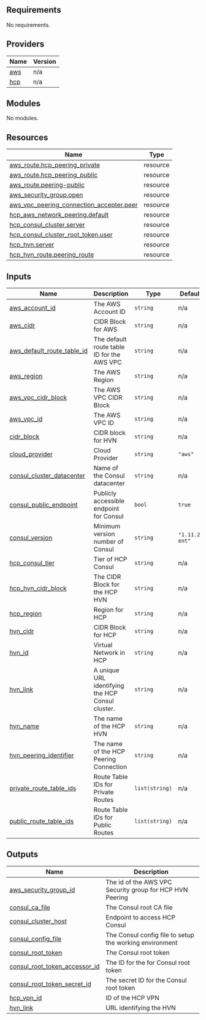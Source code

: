 <!-- BEGIN_TF_DOCS -->
## Requirements

No requirements.

## Providers

| Name | Version |
|------|---------|
| <a name="provider_aws"></a> [aws](#provider\_aws) | n/a |
| <a name="provider_hcp"></a> [hcp](#provider\_hcp) | n/a |

## Modules

No modules.

## Resources

| Name | Type |
|------|------|
| [aws_route.hcp_peering_private](https://registry.terraform.io/providers/hashicorp/aws/latest/docs/resources/route) | resource |
| [aws_route.hcp_peering_public](https://registry.terraform.io/providers/hashicorp/aws/latest/docs/resources/route) | resource |
| [aws_route.peering-public](https://registry.terraform.io/providers/hashicorp/aws/latest/docs/resources/route) | resource |
| [aws_security_group.open](https://registry.terraform.io/providers/hashicorp/aws/latest/docs/resources/security_group) | resource |
| [aws_vpc_peering_connection_accepter.peer](https://registry.terraform.io/providers/hashicorp/aws/latest/docs/resources/vpc_peering_connection_accepter) | resource |
| [hcp_aws_network_peering.default](https://registry.terraform.io/providers/hashicorp/hcp/latest/docs/resources/aws_network_peering) | resource |
| [hcp_consul_cluster.server](https://registry.terraform.io/providers/hashicorp/hcp/latest/docs/resources/consul_cluster) | resource |
| [hcp_consul_cluster_root_token.user](https://registry.terraform.io/providers/hashicorp/hcp/latest/docs/resources/consul_cluster_root_token) | resource |
| [hcp_hvn.server](https://registry.terraform.io/providers/hashicorp/hcp/latest/docs/resources/hvn) | resource |
| [hcp_hvn_route.peering_route](https://registry.terraform.io/providers/hashicorp/hcp/latest/docs/resources/hvn_route) | resource |

## Inputs

| Name | Description | Type | Default | Required |
|------|-------------|------|---------|:--------:|
| <a name="input_aws_account_id"></a> [aws\_account\_id](#input\_aws\_account\_id) | The AWS Account ID | `string` | n/a | yes |
| <a name="input_aws_cidr"></a> [aws\_cidr](#input\_aws\_cidr) | CIDR Block for AWS | `string` | n/a | yes |
| <a name="input_aws_default_route_table_id"></a> [aws\_default\_route\_table\_id](#input\_aws\_default\_route\_table\_id) | The default route table ID for the AWS VPC | `string` | n/a | yes |
| <a name="input_aws_region"></a> [aws\_region](#input\_aws\_region) | The AWS Region | `string` | n/a | yes |
| <a name="input_aws_vpc_cidr_block"></a> [aws\_vpc\_cidr\_block](#input\_aws\_vpc\_cidr\_block) | The AWS VPC CIDR Block | `string` | n/a | yes |
| <a name="input_aws_vpc_id"></a> [aws\_vpc\_id](#input\_aws\_vpc\_id) | The AWS VPC ID | `string` | n/a | yes |
| <a name="input_cidr_block"></a> [cidr\_block](#input\_cidr\_block) | CIDR block for HVN | `string` | n/a | yes |
| <a name="input_cloud_provider"></a> [cloud\_provider](#input\_cloud\_provider) | Cloud Provider | `string` | `"aws"` | no |
| <a name="input_consul_cluster_datacenter"></a> [consul\_cluster\_datacenter](#input\_consul\_cluster\_datacenter) | Name of the Consul datacenter | `string` | n/a | yes |
| <a name="input_consul_public_endpoint"></a> [consul\_public\_endpoint](#input\_consul\_public\_endpoint) | Publicly accessible endpoint for Consul | `bool` | `true` | no |
| <a name="input_consul_version"></a> [consul\_version](#input\_consul\_version) | Minimum version number of Consul | `string` | `"1.11.2-ent"` | no |
| <a name="input_hcp_consul_tier"></a> [hcp\_consul\_tier](#input\_hcp\_consul\_tier) | Tier of HCP Consul | `string` | n/a | yes |
| <a name="input_hcp_hvn_cidr_block"></a> [hcp\_hvn\_cidr\_block](#input\_hcp\_hvn\_cidr\_block) | The CIDR Block for the HCP HVN | `string` | n/a | yes |
| <a name="input_hcp_region"></a> [hcp\_region](#input\_hcp\_region) | Region for HCP | `string` | n/a | yes |
| <a name="input_hvn_cidr"></a> [hvn\_cidr](#input\_hvn\_cidr) | CIDR Block for HCP | `string` | n/a | yes |
| <a name="input_hvn_id"></a> [hvn\_id](#input\_hvn\_id) | Virtual Network in HCP | `string` | n/a | yes |
| <a name="input_hvn_link"></a> [hvn\_link](#input\_hvn\_link) | A unique URL identifying the HCP Consul cluster. | `string` | n/a | yes |
| <a name="input_hvn_name"></a> [hvn\_name](#input\_hvn\_name) | The name of the HCP HVN | `string` | n/a | yes |
| <a name="input_hvn_peering_identifier"></a> [hvn\_peering\_identifier](#input\_hvn\_peering\_identifier) | The name of the HCP Peering Connection | `string` | n/a | yes |
| <a name="input_private_route_table_ids"></a> [private\_route\_table\_ids](#input\_private\_route\_table\_ids) | Route Table IDs for Private Routes | `list(string)` | n/a | yes |
| <a name="input_public_route_table_ids"></a> [public\_route\_table\_ids](#input\_public\_route\_table\_ids) | Route Table IDs for Public Routes | `list(string)` | n/a | yes |

## Outputs

| Name | Description |
|------|-------------|
| <a name="output_aws_security_group_id"></a> [aws\_security\_group\_id](#output\_aws\_security\_group\_id) | The id of the AWS VPC Security group for HCP HVN Peering |
| <a name="output_consul_ca_file"></a> [consul\_ca\_file](#output\_consul\_ca\_file) | The Consul root CA file |
| <a name="output_consul_cluster_host"></a> [consul\_cluster\_host](#output\_consul\_cluster\_host) | Endpoint to access HCP Consul |
| <a name="output_consul_config_file"></a> [consul\_config\_file](#output\_consul\_config\_file) | The Consul config file to setup the working environment |
| <a name="output_consul_root_token"></a> [consul\_root\_token](#output\_consul\_root\_token) | The Consul root token |
| <a name="output_consul_root_token_accessor_id"></a> [consul\_root\_token\_accessor\_id](#output\_consul\_root\_token\_accessor\_id) | The ID for the for Consul root token |
| <a name="output_consul_root_token_secret_id"></a> [consul\_root\_token\_secret\_id](#output\_consul\_root\_token\_secret\_id) | The secret ID for the Consul root token |
| <a name="output_hcp_vpn_id"></a> [hcp\_vpn\_id](#output\_hcp\_vpn\_id) | ID of the HCP VPN |
| <a name="output_hvn_link"></a> [hvn\_link](#output\_hvn\_link) | URL identifying the HVN |
<!-- END_TF_DOCS -->